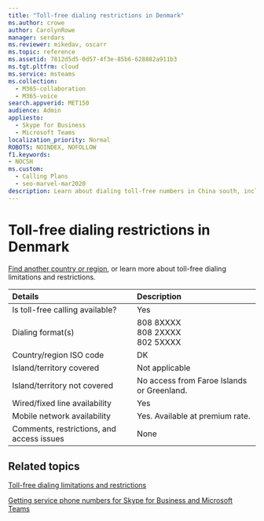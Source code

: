 ```yaml
---
title: "Toll-free dialing restrictions in Denmark"
ms.author: crowe
author: CarolynRowe
manager: serdars
ms.reviewer: mikedav, oscarr
ms.topic: reference
ms.assetid: 7812d5d5-0d57-4f3e-85b6-628882a911b3
ms.tgt.pltfrm: cloud
ms.service: msteams
ms.collection: 
  - M365-collaboration
  - M365-voice
search.appverid: MET150
audience: Admin
appliesto: 
  - Skype for Business
  - Microsoft Teams
localization_priority: Normal
ROBOTS: NOINDEX, NOFOLLOW
f1.keywords:
- NOCSH
ms.custom: 
  - Calling Plans
  - seo-marvel-mar2020
description: Learn about dialing toll-free numbers in China south, including availability, wired/fixed-line and mobile network availability, and restrictions.
---
```


# Toll-free dialing restrictions in Denmark

[Find another country or region](../toll-free-dialing-limitations-and-restrictions.md), or learn more about toll-free dialing limitations and restrictions.


|**Details**|**Description**|
|:-----|:-----|
|Is toll-free calling available?  <br/> |Yes  <br/> |
|Dialing format(s)  <br/> | 808 8XXXX <br/>  808 2XXXX <br/>  802 5XXXX <br/> |
|Country/region ISO code  <br/> |DK  <br/> |
|Island/territory covered  <br/> |Not applicable  <br/> |
|Island/territory not covered  <br/> | No access from Faroe Islands or Greenland. <br/> |
|Wired/fixed line availability  <br/> |Yes  <br/> |
|Mobile network availability  <br/> | Yes. Available at premium rate. <br/> |
|Comments, restrictions, and access issues  <br/> |None  <br/> |
   
## Related topics
[Toll-free dialing limitations and restrictions](../toll-free-dialing-limitations-and-restrictions.md)

[Getting service phone numbers for Skype for Business and Microsoft Teams](/microsoftteams/getting-service-phone-numbers)

  
 
